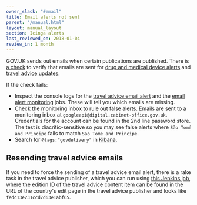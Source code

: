 ```yaml
---
owner_slack: "#email"
title: Email alerts not sent
parent: "/manual.html"
layout: manual_layout
section: Icinga alerts
last_reviewed_on: 2018-01-04
review_in: 1 month
---
```


GOV.UK sends out emails when certain publications are published. There is [a check](https://github.com/alphagov/email-alert-monitoring) to verify that emails are sent for [drug and medical device alerts](https://www.gov.uk/drug-device-alerts)
and [travel advice updates](https://www.gov.uk/foreign-travel-advice).

If the check fails:

- Inspect the console logs for the [travel advice email alert](https://deploy.publishing.service.gov.uk/job/travel-advice-email-alert-check/) and the [email alert monitoring](https://deploy.publishing.service.gov.uk/job/email-alert-check/) jobs. These will tell you which emails are missing.
- Check the monitoring inbox to rule out false alerts. Emails are sent to a
monitoring inbox at `googleapi@digital.cabinet-office.gov.uk`. Credentials for
the account can be found in the 2nd line password store. The test is
diacritic-sensitive so you may see false alerts where `São Tomé and Principe`
fails to match `Sao Tome and Principe`.
- Search for `@tags:"govdelivery"` in [Kibana](https://kibana.publishing.service.gov.uk).

## Resending travel advice emails

If you need to force the sending of a travel advice email alert, there
is a rake task in the travel advice publisher, which you can run using
[this Jenkins
job](https://deploy.staging.publishing.service.gov.uk/job/run-rake-task/parambuild/?TARGET_APPLICATION=travel-advice-publisher&MACHINE=backend-1.backend&RAKE_TASK=email_alerts:trigger%5BPUT_EDITION_ID_HERE%5D),
where the edition ID of the travel advice content item can be found in
the URL of the country's edit page in the travel advice publisher and
looks like `fedc13e231ccd7d63e1abf65`.
